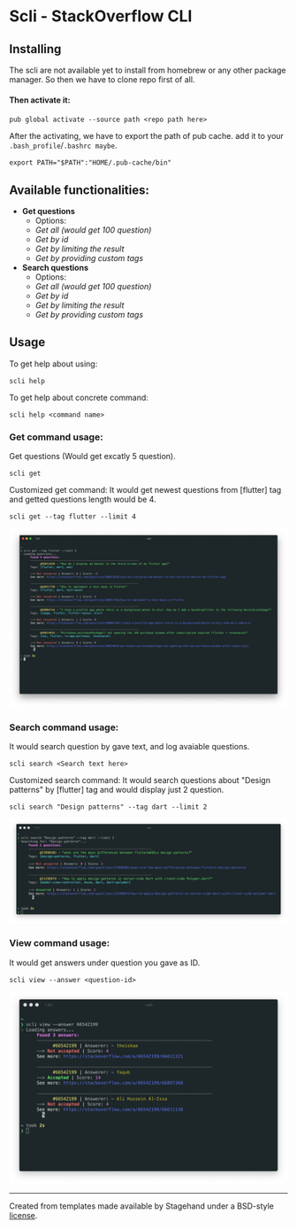 # Scli - StackOverflow CLI

## Installing
The scli are not available yet to install from homebrew or any other package manager.
So then we have to clone repo first of all.
#### Then activate it:
```console
pub global activate --source path <repo path here>
```
After the activating, we have to export the path of pub cache.
add it to your `.bash_profile`/`.bashrc maybe`.
```
export PATH="$PATH":"HOME/.pub-cache/bin"
```

## Available functionalities:
- **Get questions**
  - Options:
   - *Get all (would get 100 question)*
   - *Get by id*
   - *Get by limiting the result*
   - *Get by providing custom tags*
- **Search questions**
   - Options:
   - *Get all (would get 100 question)*
   - *Get by id*
   - *Get by limiting the result*
   - *Get by providing custom tags*


## Usage
To get help about using:
```console
scli help
```

To get help about concrete command:
```console
scli help <command name> 
```

### Get command usage:

Get questions (Would get excatly 5 question).
```console
scli get
```
Customized get command:
It would get newest questions from [flutter] tag and getted questions length would be 4.
```console
scli get --tag flutter --limit 4
```
 <img width="800" src="https://github.com/theiskaa/stackoverflow_cli/blob/develop/assets/get.png" alt="Get command result">

### Search command usage:
It would search question by gave text, and log avaiable questions.
```console
scli search <Search text here>
```
Customized search command:
It would search questions about "Design patterns" by [flutter] tag and would display just 2 question.
```console
scli search "Design patterns" --tag dart --limit 2
```
<img width="800" src="https://github.com/theiskaa/stackoverflow_cli/blob/develop/assets/search.png" alt="Search command result">

### View command usage:
It would get answers under question you gave as ID.
```console
scli view --answer <question-id>
```
<img width="800" src="https://github.com/theiskaa/stackoverflow_cli/blob/develop/assets/view-answers.png" alt="View command result">

---

Created from templates made available by Stagehand under a BSD-style
[license](https://github.com/dart-lang/stagehand/blob/master/LICENSE).
